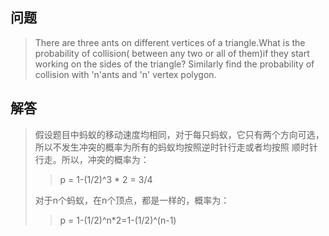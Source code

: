 ## 问题 ##

> There are three ants on different vertices of a triangle.What is the probability of collision(
between any two or all of them)if they start working on the sides of the triangle? Similarly find
the probability of collision with 'n'ants and 'n' vertex polygon.

## 解答 ##

> 假设题目中蚂蚁的移动速度均相同，对于每只蚂蚁，它只有两个方向可选，所以不发生冲突的概率为所有的蚂蚁均按照逆时针行走或者均按照
顺时针行走。所以，冲突的概率为：
>
>> p = 1-(1/2)^3 * 2 = 3/4
>
> 对于n个蚂蚁，在n个顶点，都是一样的，概率为：
>
>> p = 1-(1/2)^n*2=1-(1/2)^(n-1)
